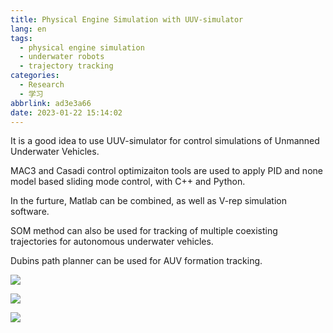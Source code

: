 ```yaml
---
title: Physical Engine Simulation with UUV-simulator
lang: en
tags:
  - physical engine simulation
  - underwater robots
  - trajectory tracking
categories:
  - Research
  - 学习
abbrlink: ad3e3a66
date: 2023-01-22 15:14:02
---
```


It is a good idea to use UUV-simulator for control simulations of Unmanned Underwater Vehicles.

MAC3 and Casadi control optimizaiton tools are used to apply PID and none model based sliding mode control, with C++ and Python. 

In the furture, Matlab can be combined, as well as V-rep simulation software.

<!-- more -->

SOM method can also be used for tracking of multiple coexisting trajectories for autonomous underwater vehicles.

Dubins path planner can be used for AUV formation tracking.

![](2023-01-22_153409.jpg)

![](2023-01-22_153434.jpg)

![](2023-01-22_161043.jpg)
